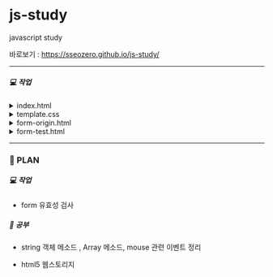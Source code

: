 # js-study
javascript study


바로보기 : https://sseozero.github.io/js-study/


-----


##### :computer: 작업



<details>
<summary>index.html</summary>
: test 기능 모아보기
    

 - Sing Up : 회원가입 화면 구현

</details>


<details>
<summary>template.css</summary>
: bootstrap 무료 템플릿 가져와서 부분 수정 (https://bootsnipp.com/snippets/dldxB)

</details>


<details>
<summary>form-origin.html</summary>
 : 참고자료 (https://velog.io/@bcdy19/JS-DOM%EC%9D%84-%ED%99%9C%EC%9A%A9%ED%95%9C-%ED%9A%8C%EC%9B%90%EA%B0%80%EC%9E%85-%EC%9C%A0%ED%9A%A8%EC%84%B1-%EA%B2%80%EC%82%AC)

</details>


<details>
<summary>form-test.html</summary>


- css는 bootstrap 혼합 사용
      

- id, tel, email 입력양식 정규식 사용하여 유효성 검사 
     

- 모든 입력창이 채워져야 완료버튼 활성화  => 모든 조건문이 일치해야 완료버튼 활성화 될 수 있도록 수정 완료
      



</details>


------------

### :calendar: PLAN


##### :computer: 작업
- form 유효성 검사


##### :book: 공부
- string 객체 메소드 , Array 메소드, mouse 관련 이벤트 정리
 
- html5 웹스토리지
